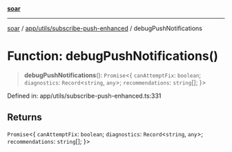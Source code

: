 [**soar**](../../../../README.md)

***

[soar](../../../../modules.md) / [app/utils/subscribe-push-enhanced](../README.md) / debugPushNotifications

# Function: debugPushNotifications()

> **debugPushNotifications**(): `Promise`\<\{ `canAttemptFix`: `boolean`; `diagnostics`: `Record`\<`string`, `any`\>; `recommendations`: `string`[]; \}\>

Defined in: app/utils/subscribe-push-enhanced.ts:331

## Returns

`Promise`\<\{ `canAttemptFix`: `boolean`; `diagnostics`: `Record`\<`string`, `any`\>; `recommendations`: `string`[]; \}\>
